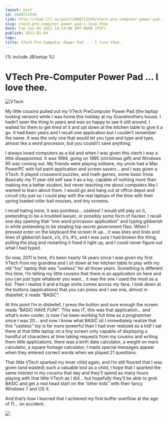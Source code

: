 ```yaml
---
layout: post
id: 2600712549
link: http://chad.ill.ac/post/2600712549/vtech-pre-computer-power-pad-i-love-thee
slug: vtech-pre-computer-power-pad-i-love-thee
date: Tue Jan 04 2011 14:53:00 GMT-0800 (PST)
publish: 2011-01-04
tags: 
title: VTech Pre-Computer Power Pad ... I love thee.
---
```

{% include JB/setup %}


VTech Pre-Computer Power Pad ... I love thee.
=============================================

![VTech](http://29.media.tumblr.com/tumblr_lo873gu1I01qz6ydvo1_500.jpg)

My little cousins pulled out my VTech PreComputer Power Pad (the laptop
looking version) while I was home this holiday at my Grandmothers house.
I hadn’t seen the thing in years and was so happy to see it still
around. I waited for them to get tired of it and sat down at the kitchen
table to give it a go. It had been years and I recall one application
but I couldn’t remember the name. It was the only one that would let you
type and type and type, almost like a word processor, but you couldn’t
save anything.

I always loved computers as a kid and when I was given this vtech I was
a little disappointed. It was 1994, going on 1995 (christmas gift) and
Windows 95 was coming out. My friends were playing solitaire, my uncle
had a Mac PowerPC with full paint application and screen savers… and I
was given a VTech. It played crossword puzzles, and math games, some
basic trivia. Basically my 11 year old self saw it as a toy, capable of
nothing more than making me a better student, but never teaching me
about computers like I wanted to learn about them. I would go and hang
out at office depot and circuit city just so I could play with the real
laptops of the time with their spring loaded roller ball mouses, and
tiny screens.

I recall hating mine, it was pointless… useless! I would still play on
it, pretending to be a troubled lawyer, or possibly some form of hacker.
I recall one day opening that “one word processor application” and
typing gibberish in while pretending to be stealing top secret
government files. When I pressed enter on the keyboard the screen lit
up… it was lines and lines and lines of gibberish back, x’s, 0’s, \#’s,
and I was sure I had broken the thing, pulling the plug and restarting
it fixed it right up, and I could never figure out what I had typed.

So now, 2011 is here, it’s been nearly 14 years since I was given my
first VTech from my grandma and I sit down at her kitchen table to play
with my old “toy” laptop that was “useless” for all those years.
Something is different this time, I’m telling my little cousins that
there is an application on here and you can just type whatever you want…
it was the one I used the most as a kid. Then I realize it and a huge
smile comes across my face. I look down at the buttons (applications)
that you can press and I see one, almost in disbelief, it reads “BASIC”.

At this point I’m in disbelief, I press the button and sure enough the
screen reads “BASIC HAVE FUN!”. This was IT, this was that application…
and what’s even cooler, is now I’ve been working full time as a
programmer since I was 20… and now I know what BASIC is! I immediately
realize that this “useless” toy is far more powerful than I had ever
realized as a kid! I sat there at that little laptop on a tiny screen
only capable of displaying a handful of characters at time taking
requests from my cousins and writing them little applications, there was
a birth date calculator, a weight on mars calculator, a square footage
calculator, I made special messages appear when they entered correct
words when we played 21 questions.

That little VTech sparked my inner child again, and I’m still floored
that I was given (and wasted) such a valuable tool as a child, I hope
that I sparked the same interest in my cousins that day and they’ll
spend as many hours playing with that little VTech as I did… but
hopefully they’ll be able to grok BASIC and get a real head start on the
“other kids” with their fancy WIndows 7 and OS X.

And that’s how I learned that I achieved my first buffer overflow at the
age of 11… on accident.

![](http://media.tumblr.com/tumblr_lop36wa4bE1qz6ydv.jpg)

